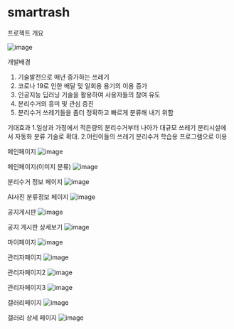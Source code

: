 # smartrash

프로젝트 개요

![image](https://user-images.githubusercontent.com/95617999/168955826-17b3078d-cc91-4fa2-a1d7-4b5bf2ee19f3.png)

개발배경
1. 기술발전으로 매년 증가하는 쓰레기
2. 코로나 19로 인한 배달 및 일회용 용기의 이용 증가
3. 인공지능 딥러닝 기술을 활용하여 사용자들의 참여 유도
4. 분리수거의 흥미 및 관심 증진 
5. 분리수거 쓰레기들을 좀더 정확하고 빠르게 분류해 내기 위함

기대효과
1.일상과 가정에서 적은량의 분리수거부터 나아가 대규모 쓰레기 분리시설에서 자동화 분류 기술로 확대.
2.어린이들의 쓰레기 분리수거 학습용 프로그램으로 이용


메인페이지
![image](https://user-images.githubusercontent.com/95617999/168954411-1cb773cd-763a-4024-9a79-ff0d36947cc5.png)

메인페이지(이미지 분류)
![image](https://user-images.githubusercontent.com/95617999/168955151-40170744-dab6-4d2e-a9a4-419c0a7ea009.png)

분리수거 정보 페이지
![image](https://user-images.githubusercontent.com/95617999/168955170-98ffb424-bd7b-4377-b3cb-6362676e5c94.png)

AI사진 분류정보 페이지
![image](https://user-images.githubusercontent.com/95617999/168955310-2c7d493c-fab9-47d6-a21e-5271aff0ee52.png)

공지게시판
![image](https://user-images.githubusercontent.com/95617999/168955294-744dcb22-3a23-4077-9fd3-cff81ebfa5b4.png)

공지 게시판 상세보기
![image](https://user-images.githubusercontent.com/95617999/168955343-d3e75803-565d-4966-b838-aa2b7f57c171.png)

마이페이지
![image](https://user-images.githubusercontent.com/95617999/168955374-352adb61-b26f-48b7-be4b-ef982c2c6f10.png)

관리자페이지
![image](https://user-images.githubusercontent.com/95617999/168955588-64f53c2d-d9cd-4922-9dc6-e58f31a012dd.png)

관리자페이지2
![image](https://user-images.githubusercontent.com/95617999/168955451-6146a9ca-fbef-41d5-bd06-cbc64a9f0f00.png)

관리자페이지3
![image](https://user-images.githubusercontent.com/95617999/168955473-74ae1ed7-05d6-44df-a050-c3ca061786ad.png)

갤러리페이지
![image](https://user-images.githubusercontent.com/95617999/168955700-ff4e72b3-4e24-43d3-8ba8-eb8195a48dea.png)

갤러리 상세 페이지
![image](https://user-images.githubusercontent.com/95617999/168955713-651026c9-79a8-4f1e-b0b6-3d452bc097a8.png)

